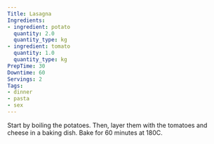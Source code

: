 ```yaml
---
Title: Lasagna
Ingredients:
- ingredient: potato
  quantity: 2.0
  quantity_type: kg
- ingredient: tomato
  quantity: 1.0
  quantity_type: kg
PrepTime: 30
Downtime: 60
Servings: 2
Tags:
- dinner
- pasta
- sex
---
```

Start by boiling the potatoes. Then, layer them with the tomatoes and cheese in a baking dish. Bake for 60 minutes at 180C.